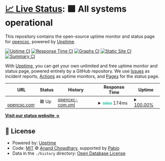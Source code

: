 # [📈 Live Status](https://opencxc.github.io/upptime): <!--live status--> **🟩 All systems operational**

This repository contains the open-source uptime monitor and status page for [opencxc](https://opencxc.github.io/upptime), powered by [Upptime](https://github.com/upptime/upptime).

[![Uptime CI](https://github.com/opencxc/upptime/workflows/Uptime%20CI/badge.svg)](https://github.com/opencxc/upptime/actions?query=workflow%3A%22Uptime+CI%22)
[![Response Time CI](https://github.com/opencxc/upptime/workflows/Response%20Time%20CI/badge.svg)](https://github.com/opencxc/upptime/actions?query=workflow%3A%22Response+Time+CI%22)
[![Graphs CI](https://github.com/opencxc/upptime/workflows/Graphs%20CI/badge.svg)](https://github.com/opencxc/upptime/actions?query=workflow%3A%22Graphs+CI%22)
[![Static Site CI](https://github.com/opencxc/upptime/workflows/Static%20Site%20CI/badge.svg)](https://github.com/opencxc/upptime/actions?query=workflow%3A%22Static+Site+CI%22)
[![Summary CI](https://github.com/opencxc/upptime/workflows/Summary%20CI/badge.svg)](https://github.com/opencxc/upptime/actions?query=workflow%3A%22Summary+CI%22)

With [Upptime](https://upptime.js.org), you can get your own unlimited and free uptime monitor and status page, powered entirely by a GitHub repository. We use [Issues](https://github.com/opencxc/upptime/issues) as incident reports, [Actions](https://github.com/opencxc/upptime/actions) as uptime monitors, and [Pages](https://opencxc.github.io/upptime) for the status page.

<!--start: status pages-->
<!-- This summary is generated by Upptime (https://github.com/upptime/upptime) -->
<!-- Do not edit this manually, your changes will be overwritten -->
<!-- prettier-ignore -->
| URL | Status | History | Response Time | Uptime |
| --- | ------ | ------- | ------------- | ------ |
| <img alt="" src="https://icons.duckduckgo.com/ip3/opencxc.com.ico" height="13"> [opencxc.com](https://opencxc.com) | 🟩 Up | [opencxc-com.yml](https://github.com/opencxc/upptime/commits/HEAD/history/opencxc-com.yml) | <details><summary><img alt="Response time graph" src="./graphs/opencxc-com/response-time-week.png" height="20"> 174ms</summary><br><a href="https://opencxc.github.io/upptime/history/opencxc-com"><img alt="Response time 175" src="https://img.shields.io/endpoint?url=https%3A%2F%2Fraw.githubusercontent.com%2Fopencxc%2Fupptime%2FHEAD%2Fapi%2Fopencxc-com%2Fresponse-time.json"></a><br><a href="https://opencxc.github.io/upptime/history/opencxc-com"><img alt="24-hour response time 171" src="https://img.shields.io/endpoint?url=https%3A%2F%2Fraw.githubusercontent.com%2Fopencxc%2Fupptime%2FHEAD%2Fapi%2Fopencxc-com%2Fresponse-time-day.json"></a><br><a href="https://opencxc.github.io/upptime/history/opencxc-com"><img alt="7-day response time 174" src="https://img.shields.io/endpoint?url=https%3A%2F%2Fraw.githubusercontent.com%2Fopencxc%2Fupptime%2FHEAD%2Fapi%2Fopencxc-com%2Fresponse-time-week.json"></a><br><a href="https://opencxc.github.io/upptime/history/opencxc-com"><img alt="30-day response time 184" src="https://img.shields.io/endpoint?url=https%3A%2F%2Fraw.githubusercontent.com%2Fopencxc%2Fupptime%2FHEAD%2Fapi%2Fopencxc-com%2Fresponse-time-month.json"></a><br><a href="https://opencxc.github.io/upptime/history/opencxc-com"><img alt="1-year response time 175" src="https://img.shields.io/endpoint?url=https%3A%2F%2Fraw.githubusercontent.com%2Fopencxc%2Fupptime%2FHEAD%2Fapi%2Fopencxc-com%2Fresponse-time-year.json"></a></details> | <details><summary><a href="https://opencxc.github.io/upptime/history/opencxc-com">100.00%</a></summary><a href="https://opencxc.github.io/upptime/history/opencxc-com"><img alt="All-time uptime 100.00%" src="https://img.shields.io/endpoint?url=https%3A%2F%2Fraw.githubusercontent.com%2Fopencxc%2Fupptime%2FHEAD%2Fapi%2Fopencxc-com%2Fuptime.json"></a><br><a href="https://opencxc.github.io/upptime/history/opencxc-com"><img alt="24-hour uptime 100.00%" src="https://img.shields.io/endpoint?url=https%3A%2F%2Fraw.githubusercontent.com%2Fopencxc%2Fupptime%2FHEAD%2Fapi%2Fopencxc-com%2Fuptime-day.json"></a><br><a href="https://opencxc.github.io/upptime/history/opencxc-com"><img alt="7-day uptime 100.00%" src="https://img.shields.io/endpoint?url=https%3A%2F%2Fraw.githubusercontent.com%2Fopencxc%2Fupptime%2FHEAD%2Fapi%2Fopencxc-com%2Fuptime-week.json"></a><br><a href="https://opencxc.github.io/upptime/history/opencxc-com"><img alt="30-day uptime 100.00%" src="https://img.shields.io/endpoint?url=https%3A%2F%2Fraw.githubusercontent.com%2Fopencxc%2Fupptime%2FHEAD%2Fapi%2Fopencxc-com%2Fuptime-month.json"></a><br><a href="https://opencxc.github.io/upptime/history/opencxc-com"><img alt="1-year uptime 100.00%" src="https://img.shields.io/endpoint?url=https%3A%2F%2Fraw.githubusercontent.com%2Fopencxc%2Fupptime%2FHEAD%2Fapi%2Fopencxc-com%2Fuptime-year.json"></a></details>

<!--end: status pages-->

[**Visit our status website →**](https://opencxc.github.io/upptime)

## 📄 License

- Powered by: [Upptime](https://github.com/upptime/upptime)
- Code: [MIT](./LICENSE) © [Anand Chowdhary](https://anandchowdhary.com), supported by [Pabio](https://pabio.com)
- Data in the `./history` directory: [Open Database License](https://opendatacommons.org/licenses/odbl/1-0/)
